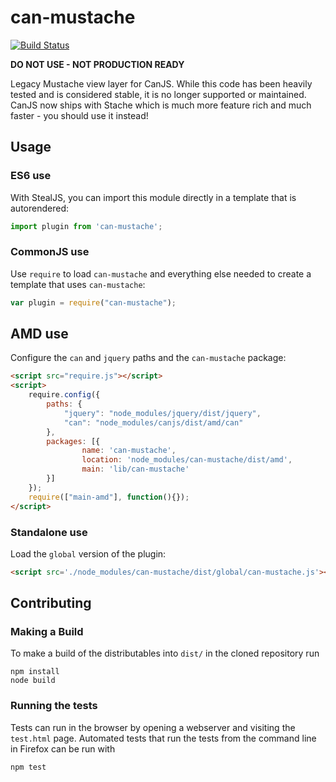 # can-mustache

[![Build Status](https://travis-ci.org/bitovi/can-mustache.png?branch=master)](https://travis-ci.org/bitovi/can-mustache)

**DO NOT USE - NOT PRODUCTION READY**

Legacy Mustache view layer for CanJS. While this code has been heavily tested and is considered stable, it is no longer supported or maintained. CanJS now ships with Stache which is much more feature rich and much faster - you should use it instead!

## Usage

### ES6 use

With StealJS, you can import this module directly in a template that is autorendered:

```js
import plugin from 'can-mustache';
```

### CommonJS use

Use `require` to load `can-mustache` and everything else
needed to create a template that uses `can-mustache`:

```js
var plugin = require("can-mustache");
```

## AMD use

Configure the `can` and `jquery` paths and the `can-mustache` package:

```html
<script src="require.js"></script>
<script>
	require.config({
	    paths: {
	        "jquery": "node_modules/jquery/dist/jquery",
	        "can": "node_modules/canjs/dist/amd/can"
	    },
	    packages: [{
		    	name: 'can-mustache',
		    	location: 'node_modules/can-mustache/dist/amd',
		    	main: 'lib/can-mustache'
	    }]
	});
	require(["main-amd"], function(){});
</script>
```

### Standalone use

Load the `global` version of the plugin:

```html
<script src='./node_modules/can-mustache/dist/global/can-mustache.js'></script>
```

## Contributing

### Making a Build

To make a build of the distributables into `dist/` in the cloned repository run

```
npm install
node build
```

### Running the tests

Tests can run in the browser by opening a webserver and visiting the `test.html` page.
Automated tests that run the tests from the command line in Firefox can be run with

```
npm test
```
